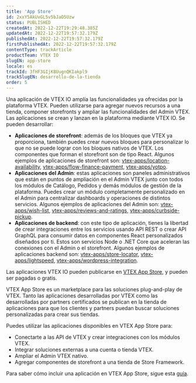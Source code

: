 ```yaml
---
title: 'App Store'
id: 2xxY5AkUvGL5v5bJaO5Uzw
status: PUBLISHED
createdAt: 2022-12-22T19:29:48.385Z
updatedAt: 2022-12-22T19:57:32.179Z
publishedAt: 2022-12-22T19:57:32.179Z
firstPublishedAt: 2022-12-22T19:57:32.179Z
contentType: trackArticle
productTeam: VTEX IO
slugEN: app-store
locale: es
trackId: 3fHF3GIjK8UugnQKIakpl9
trackSlugEN: desarrollo-de-la-tienda
order: 5
---
```


Una aplicación de VTEX IO amplía las funcionalidades ya ofrecidas por la plataforma VTEX. Pueden utilizarse para agregar nuevos recursos a una tienda, componer storefronts y ampliar las funcionalidades del Admin VTEX. Las aplicaciones se crean y lanzan en la plataforma mediante VTEX IO. Se pueden desarrollar:

- **Aplicaciones de storefront**: además de los bloques que VTEX ya proporciona, también puedes crear nuevos bloques para personalizar lo que no se puede lograr con los bloques nativos de VTEX. Los componentes que forman el storefront son de tipo React.
Algunos ejemplos de aplicaciones de storefront son: [vtex-apps/location-availability](https://github.com/vtex-apps/location-availability), [vtex-apps/flow-finance-payment](https://github.com/vtex-apps/flow-finance-payment), [vtex-apps/yotpo](https://github.com/vtex-apps/yotpo).
- **Aplicaciones del Admin**: estas aplicaciones son paneles administrativos que están en puntos de ampliación en el Admin VTEX junto con todos los módulos de Catálogo, Pedidos y demás módulos de gestión de la plataforma. Puedes crear un módulo completamente personalizado en el Admin para centralizar dashboards y operaciones de distintos servicios.
Algunos ejemplos de aplicaciones del Admin son: [vtex-apps/wish-list](https://github.com/vtex-apps/wish-list), [vtex-apps/reviews-and-ratings](https://github.com/vtex-apps/reviews-and-ratings), [vtex-apps/curbside-pickup](https://github.com/vtex-apps/curbside-pickup).
- **Aplicaciones de backend**: con este tipo de aplicación, tienes la libertad de crear integraciones entre los servicios usando API REST o crear API GraphQL para consumir datos en componentes React personalizados diseñados por ti. Estos son servicios Node o .NET Core que aceleran las conexiones con el Admin o el storefront.
Algunos ejemplos de aplicaciones backend son: [vtex-apps/store-locator](https://github.com/vtex-apps/store-locator), [vtex-apps/lightspeed](https://github.com/vtex-apps/lightspeed), [vtex-apps/wordpress-integration](https://github.com/vtex-apps/wordpress-integration).

Las aplicaciones VTEX IO pueden publicarse en [VTEX App Store](https://apps.vtex.com/), y pueden ser pagadas o gratis.

VTEX App Store es un marketplace para las soluciones plug-and-play de VTEX. Tanto las aplicaciones desarrolladas por VTEX como las desarrolladas por partners certificados se publican en la tienda de aplicaciones para que los clientes y partners puedan buscar soluciones personalizadas para crear sus tiendas. 

Puedes utilizar las aplicaciones disponibles en VTEX App Store para:
- Conectarte a las API de VTEX y crear integraciones con los módulos VTEX.
- Integrar soluciones externas a una cuenta o tienda VTEX.
- Ampliar el Admin VTEX nativo.
- Agregar componentes de storefront a una tienda de Store Framework.

Para saber cómo incluir una aplicación en VTEX App Store, sigue esta [guía](https://developers.vtex.com/vtex-developer-docs/docs/vtex-io-documentation-10-making-your-app-publicly-available#submitting-your-app-to-the-vtex-app-store).

